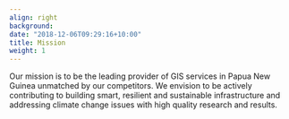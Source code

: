```yaml
---
align: right
background: 
date: "2018-12-06T09:29:16+10:00"
title: Mission
weight: 1
---
```


Our mission is to be the leading provider of GIS services in Papua New Guinea unmatched by our competitors. We envision to be actively contributing to building smart, resilient and sustainable infrastructure and addressing climate change issues with high quality research and results.
